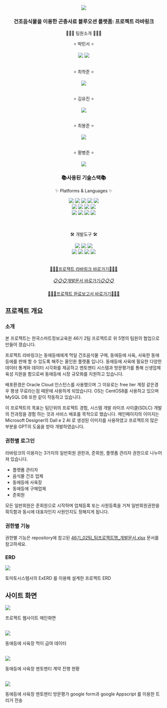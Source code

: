 <div align=center>
  <img src="https://capsule-render.vercel.app/api?type=waving&color=auto&height=300&section=header&text=프로젝트%20라바링크&fontSize=90&animation=fadeIn&fontAlignY=38&desc=한국스마트정보교육원%2046기%202팀%20&descAlignY=55&descAlign=62" />
</div>
<div align=center>
  <h3>건조음식물을 이용한 곤충사료 블루오션 플랫폼: 프로젝트 라바링크</h3>
  <p>🤝🤝🤝 팀원소개 🤝🤝🤝</p>
</div>
<div align=center>
	<div>
	<p>&#x2B50 박민서 &#x2B50</p>
<a href="https://github.com/parkj12b" target="_blank"><img src="https://img.shields.io/badge/Github-181717?style=flat&logo=GitHub&logoColor=white" /></a>
<a href="https://blog.naver.com/ppms03">
	<img src="https://img.shields.io/badge/Naver%20Blog-03C75A?style=flat&logo=Naver&logoColor=white" />
</a>
	</div>
	<br>
	<div>
	<p>&#x2B50 최학준 &#x2B50</p><a href="https://github.com/hagjoon" target="_blank"><img src="https://img.shields.io/badge/Github-181717?style=flat&logo=GitHub&logoColor=white" /></a><br>
	</div>
	<br>
	<div>
	<p>&#x2B50 김유진 &#x2B50</p><a href="https://github.com/kimmy427" target="_blank"><img src="https://img.shields.io/badge/Github-181717?style=flat&logo=GitHub&logoColor=white" /></a><br>
	</div>
	<br>
	<div>
	<p>&#x2B50 최봉준 &#x2B50</p><a href="https://github.com/bongnine" target="_blank"><img src="https://img.shields.io/badge/Github-181717?style=flat&logo=GitHub&logoColor=white" /></a><br>
	</div>
	<br>
	<div>
	<p>&#x2B50 황병준 &#x2B50</p><a href="https://github.com/H-BBangJun" target="_blank"><img src="https://img.shields.io/badge/Github-181717?style=flat&logo=GitHub&logoColor=white" /></a><br>
	</div>	
</div>
<div align=center>
  <h3>📚사용된 기술스택📚</h3>
  <p>✨ Platforms & Languages ✨</p>
</div>
<div align="center">
	<img src="https://img.shields.io/badge/Java-007396?style=flat&logo=Conda-Forge&logoColor=white" />
	<img src="https://img.shields.io/badge/HTML5-E34F26?style=flat&logo=HTML5&logoColor=white" />
	<img src="https://img.shields.io/badge/CSS3-1572B6?style=flat&logo=CSS3&logoColor=white" />
	<img src="https://img.shields.io/badge/JavaScript-F7DF1E?style=flat&logo=JavaScript&logoColor=white" />
	<img src="https://img.shields.io/badge/jQuery-0769AD?style=flat&logo=jQuery&logoColor=white" />
	<br>
	<img src="https://img.shields.io/badge/Spring-6DB33F?style=flat&logo=Spring&logoColor=white" />
	<img src="https://img.shields.io/badge/Bootstrap-7952B3?style=flat&logo=Bootstrap&logoColor=white" />
	<img src="https://img.shields.io/badge/Mybatis-000000?style=flat&logo=Fluentd&logoColor=white" />
	<img src="https://img.shields.io/badge/Apache%20Tomcat-F8DC75?style=flat&logo=Apache-Tomcat&logoColor=white" />
	<br>
	<img src="https://img.shields.io/badge/Oracle%20Cloud-F80000?style=flat&logo=Oracle&logoColor=white" />
	<img src="https://img.shields.io/badge/MySQL-4479A1?style=flat&logo=MySQL&logoColor=white" />
	<img src="https://img.shields.io/badge/CentOS8-262577?style=flat&logo=CentOS&logoColor=white" />
	<img src="https://img.shields.io/badge/Thymeleaf-005F0F?style=flat&logo=Thymeleaf&logoColor=white" />
</div>
<br><br>
<div align=center>
  <p>🛠 개발도구 🛠</p>
</div>
<div align="center">
	<img src="https://img.shields.io/badge/Spring%20Toll%20Suite-6DB33F?style=flat&logo=Spring&logoColor=white" />
	<img src="https://img.shields.io/badge/Eclipse%20IDE-2C2255?style=flat&logo=EclipseIDE&logoColor=white" />
	<img src="https://img.shields.io/badge/Visual%20Studio%20Code-007ACC?style=flat&logo=VisualStudioCode&logoColor=white" />
	<br>
	<img src="https://img.shields.io/badge/NGINX-009639?style=flat&logo=NGINX&logoColor=white" />
	<img src="https://img.shields.io/badge/Jenkins-D24939?style=flat&logo=Jenkins&logoColor=white" />
	<img src="https://img.shields.io/badge/GitHub-181717?style=flat&logo=GitHub&logoColor=white" />
	<img src="https://img.shields.io/badge/Apache%20Maven-C71A36?style=flat&logo=Apache-Maven&logoColor=white" />
</div>
<br><br>
<div align=center>
<a href="http://138.2.127.137/"> 🔗🔗🔗프로젝트 라바링크 바로가기🔗🔗🔗 </a><br><br>
	<a href="https://github.com/parkj12b/ks46team02/blob/develop/46%EA%B8%B0_02%ED%8C%80_%EA%B1%B4%EC%A1%B0%EB%90%9C%20%EC%9D%8C%EC%8B%9D%EB%AC%BC%EC%9D%84%20%EC%9D%B4%EC%9A%A9%ED%95%9C%20%EA%B3%A4%EC%B6%A9%EC%82%AC%EB%A3%8C%EC%8B%9C%EC%9E%A5%20%EB%B8%94%EB%A3%A8%EC%98%A4%EC%85%98%20%ED%94%8C%EB%9E%AB%ED%8F%BC.xlsx">📋📋📋개발문서 바로가기📋📋📋</a><br><br>
	<a href="https://github.com/parkj12b/ks46team02/blob/develop/ksamat46_2%ED%8C%80_%20%ED%86%B5%ED%95%A9%EA%B5%AC%ED%98%84%20%EA%B9%80%EC%9C%A0%EC%A7%84.pdf">📄📄📄프로젝트 완료보고서 바로가기📄📄📄</a>
</div>
<h2>프로젝트 개요</h2>
<h3>소개</h3>
<p>본 프로젝트는 한국스마트정보교육원 46기 2팀 프로젝트로 위 5명의 팀원의 협업으로 만들어 졌습니다.</p>
<p>프로젝트 라바링크는 동애등에에게 먹일 건조음식물 구매, 동애등에 사육, 사육한 동애등에를 판매 할 수 있도록 해주는 올인원 플랫폼 입니다. 동애등에 사육에 필요한 다양한 데이터 통계와 데이터 시각화를 제공하고 멘토멘티 시스템과 방문평가를 통해 신생업체 육성 지원을 함으로써 동애등에 시장 규모화를 지원하고 있습니다.</p>
<p>배포환경은 Oracle Cloud 인스턴스를 사용했으며 그 이유로는 free tier 계정 같은경우 평생 무료라는점 때문에 사용하게 되었습니다. OS는 CentOS8를 사용하고 있으며 MySQL DB 또한 같이 작동하고 있습니다. </p>
<p>이 프로젝트의 목표는 팀단위의 프로젝트 경험, 시스템 개발 라이프 사이클(SDLC) 개발의 전과정을 경험 하는 것과 서비스 배포를 목적으로 했습니다. 메인페이지의 이미지는 Microsoft Designer의 Dall e 2 AI 로 생성된 이미지를 사용하였고 프로젝트의 많은 부분을 GPT의 도움을 받아 개발하였습니다.</p>

<h3>권한별 로그인</h3>

<p>라바링크의 이용자는 3가지의 일반회원 권한과, 준회원, 플랫폼 관리자 권한으로 나누어져 있습니다.</p>
<ul>
	<li>플랫폼 관리자</li>
	<li>음식물 건조 업체</li>
	<li>동애등에 사육장</li>
	<li>동애등에 구매업체</li>
	<li>준회원</li>
</ul>

<p>모든 일반회원은 준회원으로 시작하며 업체등록 또는 사원등록을 거쳐 일반회원권한을 흭득함과 동시에 대표자인지 사원인지도 정해지게 됩니다.</p>

<h3>권한별 기능</h3>
<p>권한별 기능은 repository에 참고된 <a href="https://github.com/parkj12b/ks46team02/blob/develop/46%EA%B8%B0_02%ED%8C%80_%ED%8C%80%ED%94%84%EB%A1%9C%EC%A0%9D%ED%8A%B8%EB%AA%85_%EA%B0%9C%EB%B0%9C%EB%AC%B8%EC%84%9C.xlsx">46기_02팀_팀프로젝트명_개발문서.xlsx</a> 문서를 참고하세요.<p>

<h3>ERD</h3>
<img src="https://github.com/parkj12b/ks46team02/blob/develop/exerd_..jpg?raw=true">
<p>토마토시스템사의 ExERD 를 이용해 설계한 프로젝트 ERD</p>

<h2>사이트 화면</h2>
<img src="https://github.com/parkj12b/ks46team02/blob/develop/sample1.png?raw=true">
<p>프로젝트 웹사이트 메인화면</p>
<br>
<img src="https://github.com/parkj12b/ks46team02/blob/develop/sample2.png?raw=true">
<p>동애등에 사육장 먹이 급여 데이터</p>
<br>
<img src="https://github.com/parkj12b/ks46team02/blob/develop/sample4.png?raw=true">
<p>동애등에 사육장 멘토멘티 계약 진행 현황</p>
<br>
<img src="https://github.com/parkj12b/ks46team02/blob/develop/sample5.png?raw=true">
<p>동애등에 사육장 멘토멘티 방문평가 google form과 google Appscript 를 이용한 트리거 전송</p>
<br>
